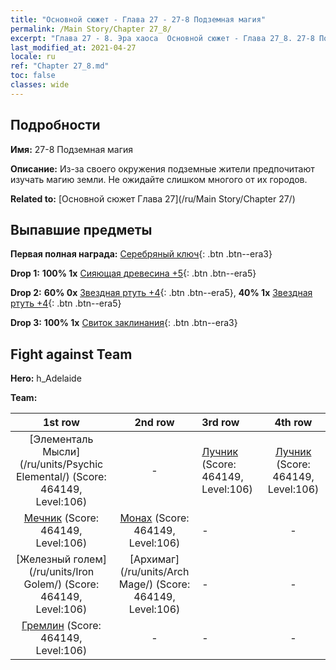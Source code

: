 ```yaml
---
title: "Основной сюжет - Глава 27 - 27-8 Подземная магия"
permalink: /Main Story/Chapter 27_8/
excerpt: "Глава 27 - 8. Эра хаоса  Основной сюжет - Глава 27_8. 27-8 Подземная магия"
last_modified_at: 2021-04-27
locale: ru
ref: "Chapter 27_8.md"
toc: false
classes: wide
---
```


## Подробности

 **Имя:** 27-8 Подземная магия

 **Описание:** Из-за своего окружения подземные жители предпочитают изучать магию земли. Не ожидайте слишком многого от их городов.

 **Related to:** [Основной сюжет Глава 27](/ru/Main Story/Chapter 27/)

## Выпавшие предметы

 **Первая полная награда:** [Серебряный ключ](/ItemsRU/con_693/){: .btn .btn--era3}

 **Drop 1:** **100% 1x** [Сияющая древесина +5](/ItemsRU/mat_97/){: .btn .btn--era5}

 **Drop 2:** **60% 0x** [Звездная ртуть +4](/ItemsRU/mat_91/){: .btn .btn--era5}, **40% 1x** [Звездная ртуть +4](/ItemsRU/mat_91/){: .btn .btn--era5}

 **Drop 3:** **100% 1x** [Свиток заклинания](/ItemsRU/con_694/){: .btn .btn--era3}


## Fight against Team
 **Hero:** h_Adelaide

 **Team:**


  | 1st row | 2nd row | 3rd row | 4th row |
  |:----:|:----:|:----|:----:|
  | [Элементаль Мысли](/ru/units/Psychic Elemental/) (Score: 464149, Level:106)  | - | [Лучник](/ru/units/Marksman/) (Score: 464149, Level:106)  | [Лучник](/ru/units/Marksman/) (Score: 464149, Level:106)  |
  | [Мечник](/ru/units/Swordsman/) (Score: 464149, Level:106)  | [Монах](/ru/units/Monk/) (Score: 464149, Level:106)  | - | - |
  | [Железный голем](/ru/units/Iron Golem/) (Score: 464149, Level:106)  | [Архимаг](/ru/units/Arch Mage/) (Score: 464149, Level:106)  | - | - |
  | [Гремлин](/ru/units/Gremlin/) (Score: 464149, Level:106)  | - | - | - |


